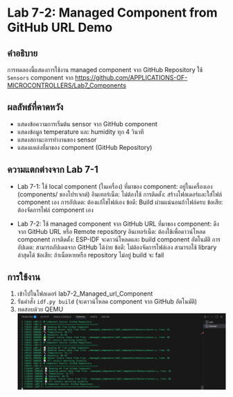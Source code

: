 # Lab 7-2: Managed Component from GitHub URL Demo

## คำอธิบาย
การทดลองนี้แสดงการใช้งาน managed component จาก GitHub Repository
ใช้ `Sensors` component จาก https://github.com/APPLICATIONS-OF-MICROCONTROLLERS/Lab7_Components

## ผลลัพธ์ที่คาดหวัง
- แสดงข้อความการเริ่มต้น sensor จาก GitHub component
- แสดงข้อมูล temperature และ humidity ทุก 4 วินาที
- แสดงสถานะการทำงานของ sensor
- แสดงแหล่งที่มาของ component (GitHub Repository)

## ความแตกต่างจาก Lab 7-1
- Lab 7-1: ใช้ local component (ในเครื่อง)
 ที่มาของ component: อยู่ในเครื่องเอง (components/ ของโปรเจกต์) 
 อินเทอร์เน็ต: ไม่ต้องใช้
การติดตั้ง: สร้างโฟลเดอร์และใส่ไฟล์ component เอง
การอัปเดต: ต้องแก้ไขไฟล์เอง
ข้อดี: Build ผ่านแน่นอนถ้าไฟล์ครบ
ข้อเสีย: ต้องจัดการไฟล์ component เอง

- Lab 7-2: ใช้ managed component จาก GitHub URL
ที่มาของ component: ดึงจาก GitHub URL หรือ Remote repository
อินเทอร์เน็ต: ต้องใช้เพื่อดาวน์โหลด component
การติดตั้ง: ESP-IDF จะดาวน์โหลดและ build component อัตโนมัติ
การอัปเดต: สามารถอัปเดตจาก GitHub ได้ง่าย
ข้อดี: ไม่ต้องจัดการไฟล์เอง สามารถใช้ library ล่าสุดได้
ข้อเสีย: ถ้าเน็ตหายหรือ repository ไม่อยู่ build จะ fail

## การใช้งาน
1. เข้าไปในโฟลเดอร์ lab7-2_Managed_url_Component
2. รันคำสั่ง `idf.py build` (จะดาวน์โหลด component จาก GitHub อัตโนมัติ)
3. ทดสอบด้วย QEMU
![alt text](image.png)